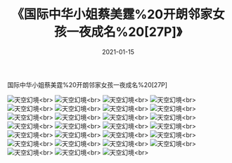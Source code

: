 ﻿---
layout: post
title: 《国际中华小姐蔡美霆%20开朗邻家女孩一夜成名%20[27P]》
date: 2021-01-15
img: http://photo.orgx.cf/性感/2021/国际中华小姐蔡美霆%20开朗邻家女孩一夜成名%20[27P]/000.jpg
tags: [美女,性感,泳衣]
---

国际中华小姐蔡美霆%20开朗邻家女孩一夜成名%20[27P]



![天空幻境](http://photo.orgx.cf/性感/2021/国际中华小姐蔡美霆%20开朗邻家女孩一夜成名%20[27P]/001.jpg''天空幻境'')<br>
![天空幻境](http://photo.orgx.cf/性感/2021/国际中华小姐蔡美霆%20开朗邻家女孩一夜成名%20[27P]/002.jpg''天空幻境'')<br>
![天空幻境](http://photo.orgx.cf/性感/2021/国际中华小姐蔡美霆%20开朗邻家女孩一夜成名%20[27P]/003.jpg''天空幻境'')<br>
![天空幻境](http://photo.orgx.cf/性感/2021/国际中华小姐蔡美霆%20开朗邻家女孩一夜成名%20[27P]/004.jpg''天空幻境'')<br>
![天空幻境](http://photo.orgx.cf/性感/2021/国际中华小姐蔡美霆%20开朗邻家女孩一夜成名%20[27P]/005.jpg''天空幻境'')<br>
![天空幻境](http://photo.orgx.cf/性感/2021/国际中华小姐蔡美霆%20开朗邻家女孩一夜成名%20[27P]/006.jpg''天空幻境'')<br>
![天空幻境](http://photo.orgx.cf/性感/2021/国际中华小姐蔡美霆%20开朗邻家女孩一夜成名%20[27P]/007.jpg''天空幻境'')<br>
![天空幻境](http://photo.orgx.cf/性感/2021/国际中华小姐蔡美霆%20开朗邻家女孩一夜成名%20[27P]/008.jpg''天空幻境'')<br>
![天空幻境](http://photo.orgx.cf/性感/2021/国际中华小姐蔡美霆%20开朗邻家女孩一夜成名%20[27P]/009.jpg''天空幻境'')<br>
![天空幻境](http://photo.orgx.cf/性感/2021/国际中华小姐蔡美霆%20开朗邻家女孩一夜成名%20[27P]/010.jpg''天空幻境'')<br>
![天空幻境](http://photo.orgx.cf/性感/2021/国际中华小姐蔡美霆%20开朗邻家女孩一夜成名%20[27P]/011.jpg''天空幻境'')<br>
![天空幻境](http://photo.orgx.cf/性感/2021/国际中华小姐蔡美霆%20开朗邻家女孩一夜成名%20[27P]/012.jpg''天空幻境'')<br>
![天空幻境](http://photo.orgx.cf/性感/2021/国际中华小姐蔡美霆%20开朗邻家女孩一夜成名%20[27P]/013.jpg''天空幻境'')<br>
![天空幻境](http://photo.orgx.cf/性感/2021/国际中华小姐蔡美霆%20开朗邻家女孩一夜成名%20[27P]/014.jpg''天空幻境'')<br>
![天空幻境](http://photo.orgx.cf/性感/2021/国际中华小姐蔡美霆%20开朗邻家女孩一夜成名%20[27P]/015.jpg''天空幻境'')<br>
![天空幻境](http://photo.orgx.cf/性感/2021/国际中华小姐蔡美霆%20开朗邻家女孩一夜成名%20[27P]/016.jpg''天空幻境'')<br>
![天空幻境](http://photo.orgx.cf/性感/2021/国际中华小姐蔡美霆%20开朗邻家女孩一夜成名%20[27P]/017.jpg''天空幻境'')<br>
![天空幻境](http://photo.orgx.cf/性感/2021/国际中华小姐蔡美霆%20开朗邻家女孩一夜成名%20[27P]/018.jpg''天空幻境'')<br>
![天空幻境](http://photo.orgx.cf/性感/2021/国际中华小姐蔡美霆%20开朗邻家女孩一夜成名%20[27P]/019.jpg''天空幻境'')<br>
![天空幻境](http://photo.orgx.cf/性感/2021/国际中华小姐蔡美霆%20开朗邻家女孩一夜成名%20[27P]/020.jpg''天空幻境'')<br>
![天空幻境](http://photo.orgx.cf/性感/2021/国际中华小姐蔡美霆%20开朗邻家女孩一夜成名%20[27P]/021.jpg''天空幻境'')<br>
![天空幻境](http://photo.orgx.cf/性感/2021/国际中华小姐蔡美霆%20开朗邻家女孩一夜成名%20[27P]/022.jpg''天空幻境'')<br>
![天空幻境](http://photo.orgx.cf/性感/2021/国际中华小姐蔡美霆%20开朗邻家女孩一夜成名%20[27P]/023.jpg''天空幻境'')<br>
![天空幻境](http://photo.orgx.cf/性感/2021/国际中华小姐蔡美霆%20开朗邻家女孩一夜成名%20[27P]/024.jpg''天空幻境'')<br>
![天空幻境](http://photo.orgx.cf/性感/2021/国际中华小姐蔡美霆%20开朗邻家女孩一夜成名%20[27P]/025.jpg''天空幻境'')<br>
![天空幻境](http://photo.orgx.cf/性感/2021/国际中华小姐蔡美霆%20开朗邻家女孩一夜成名%20[27P]/026.jpg''天空幻境'')<br>
![天空幻境](http://photo.orgx.cf/性感/2021/国际中华小姐蔡美霆%20开朗邻家女孩一夜成名%20[27P]/027.jpg''天空幻境'')<br>